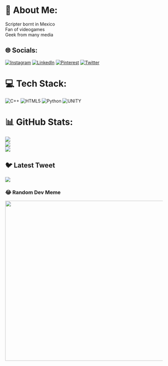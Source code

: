 # 💫 About Me:
Scripter bornt in Mexico<br>Fan of videogames<br>Geek from many media<br>


## 🌐 Socials:
[![Instagram](https://img.shields.io/badge/Instagram-%23E4405F.svg?logo=Instagram&logoColor=white)](https://instagram.com/abi_garcia256) [![LinkedIn](https://img.shields.io/badge/LinkedIn-%230077B5.svg?logo=linkedin&logoColor=white)](https://www.linkedin.com/in/abigail-pérez-garcía-356994255/) [![Pinterest](https://img.shields.io/badge/Pinterest-%23E60023.svg?logo=Pinterest&logoColor=white)](https://pinterest.com/SmilesAreNice) [![Twitter](https://img.shields.io/badge/Twitter-%231DA1F2.svg?logo=Twitter&logoColor=white)](https://twitter.com/AverageNerdHere) 

# 💻 Tech Stack:
![C++](https://img.shields.io/badge/c++-%2300599C.svg?style=for-the-badge&logo=c%2B%2B&logoColor=white) ![HTML5](https://img.shields.io/badge/html5-%23E34F26.svg?style=for-the-badge&logo=html5&logoColor=white) ![Python](https://img.shields.io/badge/python-3670A0?style=for-the-badge&logo=python&logoColor=ffdd54) ![UNITY](https://img.shields.io/badge/Unity-%2320232a.svg?style=for-the-badge&logo=unity&logoColor=white)
# 📊 GitHub Stats:
![](https://github-readme-stats.vercel.app/api?username=CharismaticTopHat&theme=tokyonight&hide_border=false&include_all_commits=false&count_private=false)<br/>
![](https://github-readme-streak-stats.herokuapp.com/?user=CharismaticTopHat&theme=tokyonight&hide_border=false)<br/>
![](https://github-readme-stats.vercel.app/api/top-langs/?username=CharismaticTopHat&theme=tokyonight&hide_border=false&include_all_commits=false&count_private=false&layout=compact)

## 🐦 Latest Tweet
[![](https://gtce.itsvg.in/api?username=AverageNerdHere)](https://github.com/VishwaGauravIn/github-twitter-card-embed)

### 😂 Random Dev Meme
<img src="https://random-memer.herokuapp.com/" width="512px"/>

<!-- Proudly created with GPRM ( https://gprm.itsvg.in ) -->
